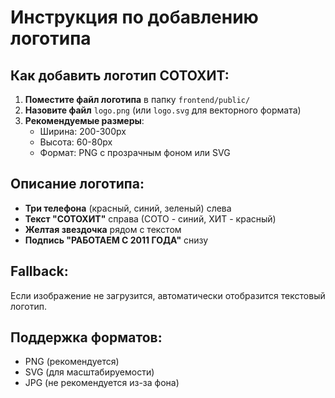 # Инструкция по добавлению логотипа

## Как добавить логотип СОТОХИТ:

1. **Поместите файл логотипа** в папку `frontend/public/`
2. **Назовите файл** `logo.png` (или `logo.svg` для векторного формата)
3. **Рекомендуемые размеры**: 
   - Ширина: 200-300px
   - Высота: 60-80px
   - Формат: PNG с прозрачным фоном или SVG

## Описание логотипа:
- **Три телефона** (красный, синий, зеленый) слева
- **Текст "СОТОХИТ"** справа (СОТО - синий, ХИТ - красный)
- **Желтая звездочка** рядом с текстом
- **Подпись "РАБОТАЕМ С 2011 ГОДА"** снизу

## Fallback:
Если изображение не загрузится, автоматически отобразится текстовый логотип.

## Поддержка форматов:
- PNG (рекомендуется)
- SVG (для масштабируемости)
- JPG (не рекомендуется из-за фона)
